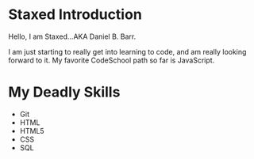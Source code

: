 Staxed Introduction
==========
Hello, I am Staxed...AKA Daniel B. Barr.

I am just starting to really get into learning to code, and am really looking forward to it.
My favorite CodeSchool path so far is JavaScript.

My Deadly Skills
==========
* Git
* HTML
* HTML5
* CSS
* SQL